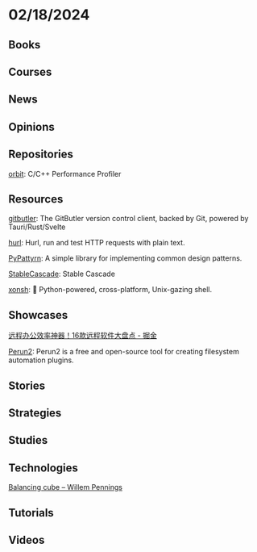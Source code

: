# 02/18/2024

## Books

## Courses

## News

## Opinions

## Repositories
[orbit](https://github.com/google/orbit): C/C++ Performance Profiler

## Resources
[gitbutler](https://github.com/gitbutlerapp/gitbutler): The GitButler version control client, backed by Git, powered by Tauri/Rust/Svelte

[hurl](https://github.com/Orange-OpenSource/hurl): Hurl, run and test HTTP requests with plain text.

[PyPattyrn](https://github.com/tylerlaberge/PyPattyrn): A simple library for implementing common design patterns.

[StableCascade](https://github.com/Stability-AI/StableCascade): Stable Cascade

[xonsh](https://github.com/xonsh/xonsh): 🐚 Python-powered, cross-platform, Unix-gazing shell.

## Showcases
[远程办公效率神器！16款远程软件大盘点 - 掘金](https://juejin.cn/post/7278245644271484988)

[Perun2](https://perun2.org/): Perun2 is a free and open-source tool for creating filesystem automation plugins.

## Stories

## Strategies

## Studies

## Technologies
[Balancing cube – Willem Pennings](https://willempennings.nl/balancing-cube/)

## Tutorials

## Videos
